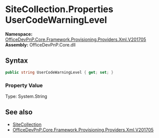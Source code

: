# SiteCollection.Properties UserCodeWarningLevel
  

**Namespace:** [OfficeDevPnP.Core.Framework.Provisioning.Providers.Xml.V201705](OfficeDevPnP.Core.Framework.Provisioning.Providers.Xml.V201705.md)  
**Assembly:** OfficeDevPnP.Core.dll  
## Syntax
```C#
public string UserCodeWarningLevel { get; set; }
```

### Property Value
Type: System.String  

## See also
- [SiteCollection](OfficeDevPnP.Core.Framework.Provisioning.Providers.Xml.V201705.SiteCollection.md) 
- [OfficeDevPnP.Core.Framework.Provisioning.Providers.Xml.V201705](OfficeDevPnP.Core.Framework.Provisioning.Providers.Xml.V201705.md) 
